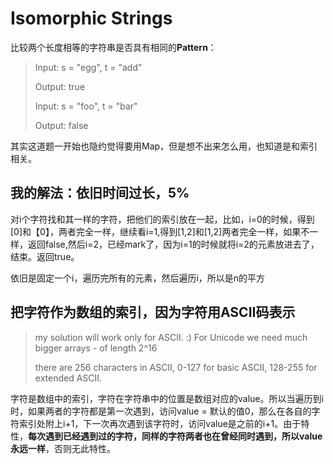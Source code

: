 # Isomorphic Strings

比较两个长度相等的字符串是否具有相同的**Pattern**：

>Input: s = "egg", t = "add"
>
>Output: true
>
>Input: s = "foo", t = "bar"
>
>Output: false

其实这道题一开始也隐约觉得要用Map，但是想不出来怎么用，也知道是和索引相关。

## **我的解法：依旧时间过长，5%**

对i个字符找和其一样的字符，把他们的索引放在一起，比如，i=0的时候，得到[0]和【0】，两者完全一样，继续看i=1,得到[1,2]和[1,2]两者完全一样，如果不一样，返回false,然后i=2，已经mark了，因为i=1的时候就将i=2的元素放进去了，结束。返回true。

依旧是固定一个i，遍历完所有的元素，然后遍历i，所以是n的平方

## **把字符作为数组的索引，因为字符用ASCII码表示**

>my solution will work only for ASCII. :) For Unicode we need much bigger arrays - of length 2^16
>
>there are 256 characters in ASCII, 0-127 for basic ASCII, 128-255 for extended ASCII.

字符是数组中的索引，字符在字符串中的位置是数组对应的value。所以当遍历到i时，如果两者的字符都是第一次遇到，访问value = 默认的值0，那么在各自的字符索引处附上i+1，下一次再次遇到该字符时，访问value是之前的i+1。由于特性，**每次遇到已经遇到过的字符，同样的字符两者也在曾经同时遇到，所以value永远一样**，否则无此特性。


